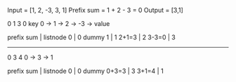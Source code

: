 ​Input = [1, 2, -3, 3, 1]
Prefix sum = 1 + 2 - 3 = 0
Output = [3,1]


0    1    3     0           key
0 -> 1 -> 2 -> -3 ->       value

prefix sum | listnode
		0      |      0        dummy
		1      |      1	
  2+1=3    |      2
	3-3=0    |      3
		
-------------------------------------
0    3    4
0 -> 3 -> 1

prefix sum | listnode
		0      |      0       dummy
  0+3=3    |      3
	3+1=4    |      1
